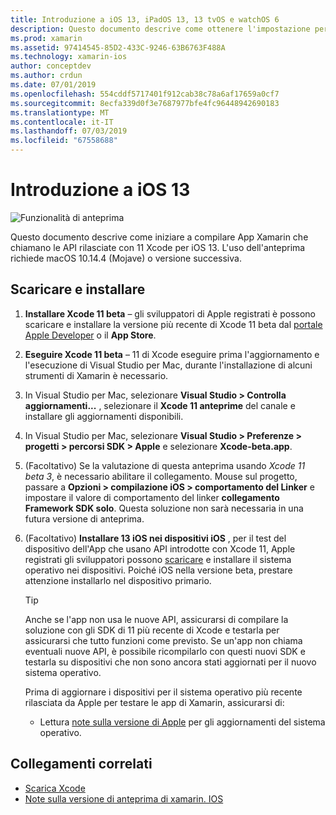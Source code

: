 ```yaml
---
title: Introduzione a iOS 13, iPadOS 13, 13 tvOS e watchOS 6
description: Questo documento descrive come ottenere l'impostazione per compilazione iOS 13, iPadOS 13, 13 tvOS e watchOS 6 App con Xamarin. Illustra come scaricare Xcode 11 e aggiornare Visual Studio per Mac.
ms.prod: xamarin
ms.assetid: 97414545-85D2-433C-9246-63B6763F488A
ms.technology: xamarin-ios
author: conceptdev
ms.author: crdun
ms.date: 07/01/2019
ms.openlocfilehash: 554cddf5717401f912cab38c78a6af17659a0cf7
ms.sourcegitcommit: 8ecfa339d0f3e7687977bfe4fc96448942690183
ms.translationtype: MT
ms.contentlocale: it-IT
ms.lasthandoff: 07/03/2019
ms.locfileid: "67558688"
---
```

# <a name="get-started-with-ios-13"></a>Introduzione a iOS 13

![Funzionalità di anteprima](~/media/shared/preview.png)

Questo documento descrive come iniziare a compilare App Xamarin che chiamano le API rilasciate con 11 Xcode per iOS 13. L'uso dell'anteprima richiede macOS 10.14.4 (Mojave) o versione successiva.

## <a name="download-and-install"></a>Scaricare e installare

1. **Installare Xcode 11 beta** – gli sviluppatori di Apple registrati è possono scaricare e installare la versione più recente di Xcode 11 beta dal [portale Apple Developer](https://developer.apple.com/download/) o il **App Store**.

2. **Eseguire Xcode 11 beta** – 11 di Xcode eseguire prima l'aggiornamento e l'esecuzione di Visual Studio per Mac, durante l'installazione di alcuni strumenti di Xamarin è necessario.

3. In Visual Studio per Mac, selezionare **Visual Studio > Controlla aggiornamenti...** , selezionare il **Xcode 11 anteprime** del canale e installare gli aggiornamenti disponibili.

4. In Visual Studio per Mac, selezionare **Visual Studio > Preferenze > progetti > percorsi SDK > Apple** e selezionare **Xcode-beta.app**.

5. (Facoltativo) Se la valutazione di questa anteprima usando _Xcode 11 beta 3_, è necessario abilitare il collegamento. Mouse sul progetto, passare a **Opzioni > compilazione iOS > comportamento del Linker** e impostare il valore di comportamento del linker **collegamento Framework SDK solo**. Questa soluzione non sarà necessaria in una futura versione di anteprima.

6. (Facoltativo) **Installare 13 iOS nei dispositivi iOS** , per il test del dispositivo dell'App che usano API introdotte con Xcode 11, Apple registrati gli sviluppatori possono [scaricare](https://developer.apple.com/download) e installare il sistema operativo nei dispositivi. Poiché iOS nella versione beta, prestare attenzione installarlo nel dispositivo primario.

   > [!TIP]
   > Anche se l'app non usa le nuove API, assicurarsi di compilare la soluzione con gli SDK di 11 più recente di Xcode e testarla per assicurarsi che tutto funzioni come previsto. Se un'app non chiama eventuali nuove API, è possibile ricompilarlo con questi nuovi SDK e testarla su dispositivi che non sono ancora stati aggiornati per il nuovo sistema operativo.
   >
   > Prima di aggiornare i dispositivi per il sistema operativo più recente rilasciata da Apple per testare le app di Xamarin, assicurarsi di:
   >
   > - Lettura [note sulla versione di Apple](https://developer.apple.com/download/) per gli aggiornamenti del sistema operativo.

## <a name="related-links"></a>Collegamenti correlati

- [Scarica Xcode](https://developer.apple.com/download/)
- [Note sulla versione di anteprima di xamarin. IOS](/xamarin/ios/release-notes/12/12.99)
